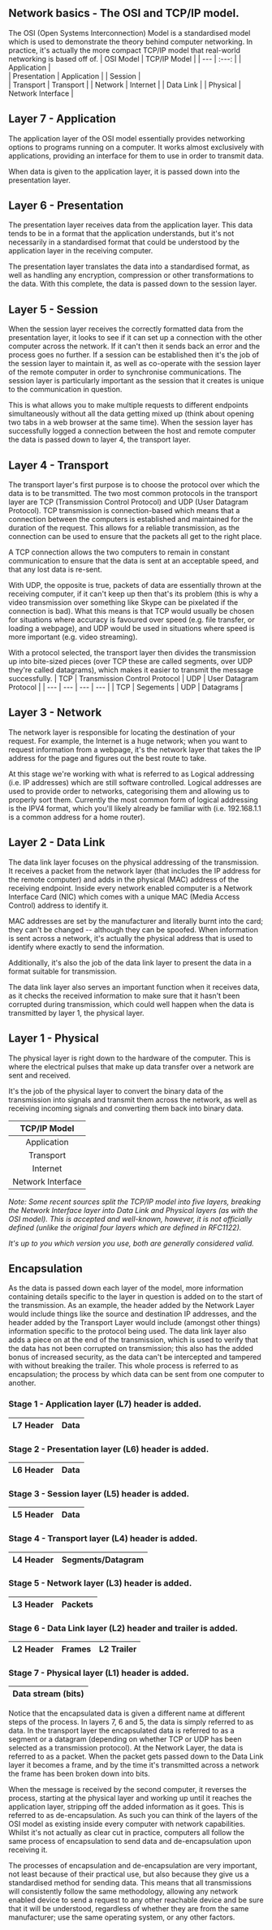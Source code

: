 ## Network basics - The OSI and TCP/IP model.
The OSI (Open Systems Interconnection) Model is a standardised model which is used to demonstrate the theory behind computer networking.
In practice, it's actually the more compact TCP/IP model that real-world networking is based off of.
| OSI Model | TCP/IP Model |
| --- | :---: |
| Application |              
| Presentation | Application |
| Session |                  
| Transport | Transport |
| Network | Internet | 
| Data Link | 
| Physical | Network Interface |    

## Layer 7 - Application 
The application layer of the OSI model essentially provides networking options to programs running on a computer. It works almost exclusively with applications, providing an interface for them to use in order to transmit data. 

When data is given to the application layer, it is passed down into the presentation layer.

## Layer 6 - Presentation
The presentation layer receives data from the application layer. This data tends to be in a format that the application understands, but it's not necessarily in a standardised format that could be understood by the application layer in the receiving computer. 

The presentation layer translates the data into a standardised format, as well as handling any encryption, compression or other transformations to the data. With this complete, the data is passed down to the session layer.


## Layer 5 - Session
When the session layer receives the correctly formatted data from the presentation layer, it looks to see if it can set up a connection with the other computer across the network. If it can't then it sends back an error and the process goes no further. 
If a session can be established then it's the job of the session layer to maintain it, as well as co-operate with the session layer of the remote computer in order to synchronise communications. The session layer is particularly important as the session that it creates is unique to the communication in question. 

This is what allows you to make multiple requests to different endpoints simultaneously without all the data getting mixed up (think about opening two tabs in a web browser at the same time). When the session layer has successfully logged a connection between the host and remote computer the data is passed down to layer 4, the transport layer.


## Layer 4 - Transport 
The transport layer's first purpose is to choose the protocol over which the data is to be transmitted. The two most common protocols in the transport layer are TCP (Transmission Control Protocol) and UDP (User Datagram Protocol). TCP transmission is connection-based which means that a connection between the computers is established and maintained for the duration of the request. This allows for a reliable transmission, as the connection can be used to ensure that the packets all get to the right place. 

A TCP connection allows the two computers to remain in constant communication to ensure that the data is sent at an acceptable speed, and that any lost data is re-sent. 

With UDP, the opposite is true, packets of data are essentially thrown at the receiving computer, if it can't keep up then that's its problem (this is why a video transmission over something like Skype can be pixelated if the connection is bad). What this means is that TCP would usually be chosen for situations where accuracy is favoured over speed (e.g. file transfer, or loading a webpage), and UDP would be used in situations where speed is more important (e.g. video streaming).

With a protocol selected, the transport layer then divides the transmission up into bite-sized pieces (over TCP these are called segments, over UDP they're called datagrams), which makes it easier to transmit the message successfully. 
| TCP | Transmission Control Protocol | UDP | User Datagram Protocol |
| --- | --- | --- | --- |
| TCP | Segements | UDP | Datagrams |


## Layer 3 - Network
The network layer is responsible for locating the destination of your request. For example, the Internet is a huge network; when you want to request information from a webpage, it's the network layer that takes the IP address for the page and figures out the best route to take.

At this stage we're working with what is referred to as Logical addressing (i.e. IP addresses) which are still software controlled. Logical addresses are used to provide order to networks, categorising them and allowing us to properly sort them. Currently the most common form of logical addressing is the IPV4 format, which you'll likely already be familiar with (i.e. 192.168.1.1 is a common address for a home router).


## Layer 2 - Data Link
The data link layer focuses on the physical addressing of the transmission. It receives a packet from the network layer (that includes the IP address for the remote computer) and adds in the physical (MAC) address of the receiving endpoint. Inside every network enabled computer is a Network Interface Card (NIC) which comes with a unique MAC (Media Access Control) address to identify it.

MAC addresses are set by the manufacturer and literally burnt into the card; they can't be changed -- although they can be spoofed. When information is sent across a network, it's actually the physical address that is used to identify where exactly to send the information.

Additionally, it's also the job of the data link layer to present the data in a format suitable for transmission.

The data link layer also serves an important function when it receives data, as it checks the received information to make sure that it hasn't been corrupted during transmission, which could well happen when the data is transmitted by layer 1, the physical layer.


## Layer 1 - Physical
The physical layer is right down to the hardware of the computer. This is where the electrical pulses that make up data transfer over a network are sent and received. 

It's the job of the physical layer to convert the binary data of the transmission into signals and transmit them across the network, as well as receiving incoming signals and converting them back into binary data.

| TCP/IP Model|
| :---: |
| Application |
| Transport |
| Internet |
| Network Interface |

*Note: Some recent sources split the TCP/IP model into five layers, breaking the Network Interface layer into Data Link and Physical layers (as with the OSI model). This is accepted and well-known, however, it is not officially defined (unlike the original four layers which are defined in RFC1122).* 

*It's up to you which version you use, both are generally considered valid.*

## Encapsulation

As the data is passed down each layer of the model, more information containing details specific to the layer in question is added on to the start of the transmission. As an example, the header added by the Network Layer would include things like the source and destination IP addresses, and the header added by the Transport Layer would include (amongst other things) information specific to the protocol being used. The data link layer also adds a piece on at the end of the transmission, which is used to verify that the data has not been corrupted on transmission; this also has the added bonus of increased security, as the data can't be intercepted and tampered with without breaking the trailer. This whole process is referred to as encapsulation; the process by which data can be sent from one computer to another.

### Stage 1 - Application layer (L7) header is added.
 
| L7 Header | Data |
| :---: | :---: |

### Stage 2 - Presentation layer (L6) header is added.

| L6 Header | Data |
| :---: | :---: |

### Stage 3 - Session layer (L5) header is added.
 
| L5 Header | Data |
| :---: | :---: |

### Stage 4 - Transport layer (L4) header is added.
 
| L4 Header | Segments/Datagram |
| :---: | :---: |

### Stage 5 - Network layer (L3) header is added.
 
| L3 Header | Packets |
| :---: | :---: |

### Stage 6 - Data Link layer (L2) header and trailer is added.
 
| L2 Header | Frames | L2 Trailer |
| :---: | :---: | :---: |

### Stage 7 - Physical layer (L1) header is added.
 
| Data stream (bits) |
| :---: |

Notice that the encapsulated data is given a different name at different steps of the process. In layers 7, 6 and 5, the data is simply referred to as data. In the transport layer the encapsulated data is referred to as a segment or a datagram (depending on whether TCP or UDP has been selected as a transmission protocol). At the Network Layer, the data is referred to as a packet. When the packet gets passed down to the Data Link layer it becomes a frame, and by the time it's transmitted across a network the frame has been broken down into bits.

When the message is received by the second computer, it reverses the process, starting at the physical layer and working up until it reaches the application layer, stripping off the added information as it goes. This is referred to as de-encapsulation. As such you can think of the layers of the OSI model as existing inside every computer with network capabilities. Whilst it's not actually as clear cut in practice, computers all follow the same process of encapsulation to send data and de-encapsulation upon receiving it.

The processes of encapsulation and de-encapsulation are very important, not least because of their practical use, but also because they give us a standardised method for sending data. This means that all transmissions will consistently follow the same methodology, allowing any network enabled device to send a request to any other reachable device and be sure that it will be understood, regardless of whether they are from the same manufacturer; use the same operating system, or any other factors.





















